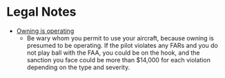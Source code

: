 # Legal Notes

* [Owning is operating](https://pilot-protection-services.aopa.org/news/2022/may/01/owning-is-operating)
  * Be wary whom you permit to use your aircraft, because owning is presumed to be operating. If the pilot violates any FARs and you do not play ball with the FAA, you could be on the hook, and the sanction you face could be more than $14,000 for each violation depending on the type and severity.
